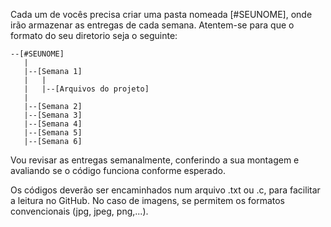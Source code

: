 Cada um de vocês precisa criar uma pasta nomeada [#SEUNOME], onde irão armazenar as entregas de cada semana.
Atentem-se para que o formato do seu diretorio seja o seguinte:

```
--[#SEUNOME]
   |
   |--[Semana 1]
   |   |
   |   |--[Arquivos do projeto]
   |
   |--[Semana 2]
   |--[Semana 3]
   |--[Semana 4]
   |--[Semana 5]
   |--[Semana 6]
```
Vou revisar as entregas semanalmente, conferindo a sua montagem e avaliando se o código funciona conforme esperado.

Os códigos deverão ser encaminhados num arquivo .txt ou .c, para facilitar a leitura no GitHub. No caso de imagens, se permitem os formatos convencionais (jpg, jpeg, png,...).
